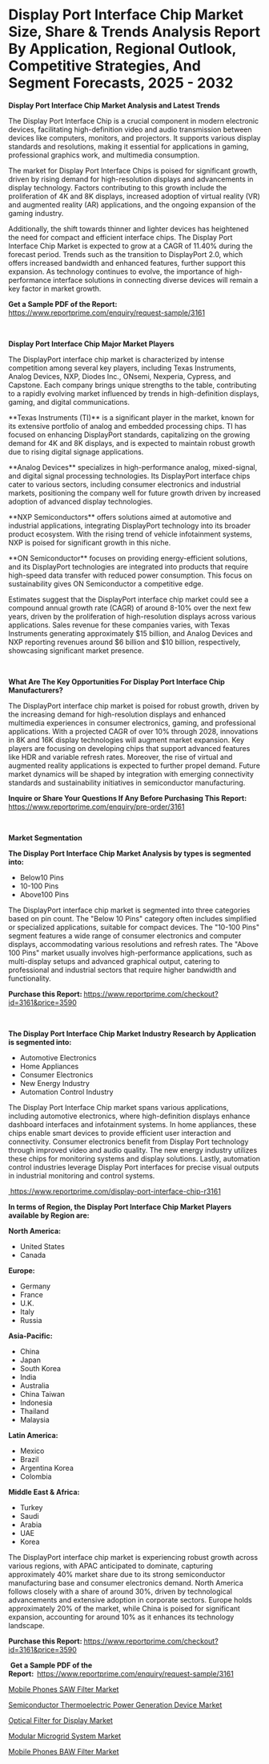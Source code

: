 <p><h1>Display Port Interface Chip Market Size, Share & Trends Analysis Report By Application, Regional Outlook, Competitive Strategies, And Segment Forecasts, 2025 - 2032</h1></p><p><strong>Display Port Interface Chip Market Analysis and Latest Trends</strong></p>
<p><p>The Display Port Interface Chip is a crucial component in modern electronic devices, facilitating high-definition video and audio transmission between devices like computers, monitors, and projectors. It supports various display standards and resolutions, making it essential for applications in gaming, professional graphics work, and multimedia consumption.</p><p>The market for Display Port Interface Chips is poised for significant growth, driven by rising demand for high-resolution displays and advancements in display technology. Factors contributing to this growth include the proliferation of 4K and 8K displays, increased adoption of virtual reality (VR) and augmented reality (AR) applications, and the ongoing expansion of the gaming industry. </p><p>Additionally, the shift towards thinner and lighter devices has heightened the need for compact and efficient interface chips. The Display Port Interface Chip Market is expected to grow at a CAGR of 11.40% during the forecast period. Trends such as the transition to DisplayPort 2.0, which offers increased bandwidth and enhanced features, further support this expansion. As technology continues to evolve, the importance of high-performance interface solutions in connecting diverse devices will remain a key factor in market growth.</p></p>
<p><strong>Get a Sample PDF of the Report:&nbsp;</strong> <a href="https://www.reportprime.com/enquiry/request-sample/3161?utm_campaign=950&utm_medium=2&utm_source=Github&utm_content=ia&utm_term=18032025&utm_id=display-port-interface-chip">https://www.reportprime.com/enquiry/request-sample/3161</a></p>
<p>&nbsp;</p>
<p><strong>Display Port Interface Chip Major Market Players</strong></p>
<p><p>The DisplayPort interface chip market is characterized by intense competition among several key players, including Texas Instruments, Analog Devices, NXP, Diodes Inc., ONsemi, Nexperia, Cypress, and Capstone. Each company brings unique strengths to the table, contributing to a rapidly evolving market influenced by trends in high-definition displays, gaming, and digital communications.</p><p>**Texas Instruments (TI)** is a significant player in the market, known for its extensive portfolio of analog and embedded processing chips. TI has focused on enhancing DisplayPort standards, capitalizing on the growing demand for 4K and 8K displays, and is expected to maintain robust growth due to rising digital signage applications.</p><p>**Analog Devices** specializes in high-performance analog, mixed-signal, and digital signal processing technologies. Its DisplayPort interface chips cater to various sectors, including consumer electronics and industrial markets, positioning the company well for future growth driven by increased adoption of advanced display technologies.</p><p>**NXP Semiconductors** offers solutions aimed at automotive and industrial applications, integrating DisplayPort technology into its broader product ecosystem. With the rising trend of vehicle infotainment systems, NXP is poised for significant growth in this niche.</p><p>**ON Semiconductor** focuses on providing energy-efficient solutions, and its DisplayPort technologies are integrated into products that require high-speed data transfer with reduced power consumption. This focus on sustainability gives ON Semiconductor a competitive edge.</p><p>Estimates suggest that the DisplayPort interface chip market could see a compound annual growth rate (CAGR) of around 8-10% over the next few years, driven by the proliferation of high-resolution displays across various applications. Sales revenue for these companies varies, with Texas Instruments generating approximately $15 billion, and Analog Devices and NXP reporting revenues around $6 billion and $10 billion, respectively, showcasing significant market presence.</p></p>
<p>&nbsp;</p>
<p><strong>What Are The Key Opportunities For Display Port Interface Chip Manufacturers?</strong></p>
<p><p>The DisplayPort interface chip market is poised for robust growth, driven by the increasing demand for high-resolution displays and enhanced multimedia experiences in consumer electronics, gaming, and professional applications. With a projected CAGR of over 10% through 2028, innovations in 8K and 16K display technologies will augment market expansion. Key players are focusing on developing chips that support advanced features like HDR and variable refresh rates. Moreover, the rise of virtual and augmented reality applications is expected to further propel demand. Future market dynamics will be shaped by integration with emerging connectivity standards and sustainability initiatives in semiconductor manufacturing.</p></p>
<p><strong>Inquire or Share Your Questions If Any Before Purchasing This Report:</strong> <a href="https://www.reportprime.com/enquiry/pre-order/3161?utm_campaign=950&utm_medium=2&utm_source=Github&utm_content=ia&utm_term=18032025&utm_id=display-port-interface-chip">https://www.reportprime.com/enquiry/pre-order/3161</a></p>
<p>&nbsp;</p>
<p><strong>Market Segmentation</strong></p>
<p><strong>The Display Port Interface Chip Market Analysis by types is segmented into:</strong></p>
<p><ul><li>Below10 Pins</li><li>10-100 Pins</li><li>Above100 Pins</li></ul></p>
<p><p>The DisplayPort interface chip market is segmented into three categories based on pin count. The "Below 10 Pins" category often includes simplified or specialized applications, suitable for compact devices. The "10-100 Pins" segment features a wide range of consumer electronics and computer displays, accommodating various resolutions and refresh rates. The "Above 100 Pins" market usually involves high-performance applications, such as multi-display setups and advanced graphical output, catering to professional and industrial sectors that require higher bandwidth and functionality.</p></p>
<p><strong>Purchase this Report:&nbsp;</strong><a href="https://www.reportprime.com/checkout?id=3161&price=3590&utm_campaign=950&utm_medium=2&utm_source=Github&utm_content=ia&utm_term=18032025&utm_id=display-port-interface-chip">https://www.reportprime.com/checkout?id=3161&price=3590</a></p>
<p>&nbsp;</p>
<p><strong>The Display Port Interface Chip Market Industry Research by Application is segmented into:</strong></p>
<p><ul><li>Automotive Electronics</li><li>Home Appliances</li><li>Consumer Electronics</li><li>New Energy Industry</li><li>Automation Control Industry</li></ul></p>
<p><p>The Display Port Interface Chip market spans various applications, including automotive electronics, where high-definition displays enhance dashboard interfaces and infotainment systems. In home appliances, these chips enable smart devices to provide efficient user interaction and connectivity. Consumer electronics benefit from Display Port technology through improved video and audio quality. The new energy industry utilizes these chips for monitoring systems and display solutions. Lastly, automation control industries leverage Display Port interfaces for precise visual outputs in industrial monitoring and control systems.</p></p>
<p><a href="https://www.reportprime.com/display-port-interface-chip-r3161?utm_campaign=950&utm_medium=2&utm_source=Github&utm_content=ia&utm_term=18032025&utm_id=display-port-interface-chip">&nbsp;https://www.reportprime.com/display-port-interface-chip-r3161</a></p>
<p><strong>In terms of Region, the Display Port Interface Chip Market Players available by Region are:</strong></p>
<p>
    <p> <strong> North America: </strong>
        <ul>
            <li>United States</li>
            <li>Canada</li>
        </ul>
        </p> 
    <p> <strong> Europe: </strong>
        <ul>
            <li>Germany</li>
            <li>France</li>
            <li>U.K.</li>
            <li>Italy</li>
            <li>Russia</li>
        </ul>
        </p> 
    <p> <strong> Asia-Pacific: </strong>
        <ul>
            <li>China</li>
            <li>Japan</li>
            <li>South Korea</li>
            <li>India</li>
            <li>Australia</li>
            <li>China Taiwan</li>
            <li>Indonesia</li>
            <li>Thailand</li>
            <li>Malaysia</li>
        </ul>
        </p> 
    <p> <strong> Latin America: </strong>
        <ul>
            <li>Mexico</li>
            <li>Brazil</li>
            <li>Argentina Korea</li>
            <li>Colombia</li>
        </ul>
        </p> 
    <p> <strong> Middle East & Africa: </strong>
        <ul>
            <li>Turkey</li>
            <li>Saudi</li>
            <li>Arabia</li>
            <li>UAE</li>
            <li>Korea</li>
        </ul>
    </p>
    </p>
<p><p>The DisplayPort interface chip market is experiencing robust growth across various regions, with APAC anticipated to dominate, capturing approximately 40% market share due to its strong semiconductor manufacturing base and consumer electronics demand. North America follows closely with a share of around 30%, driven by technological advancements and extensive adoption in corporate sectors. Europe holds approximately 20% of the market, while China is poised for significant expansion, accounting for around 10% as it enhances its technology landscape.</p></p>
<p><strong>Purchase this Report: </strong><a href="https://www.reportprime.com/checkout?id=3161&price=3590&utm_campaign=950&utm_medium=2&utm_source=Github&utm_content=ia&utm_term=18032025&utm_id=display-port-interface-chip">https://www.reportprime.com/checkout?id=3161&price=3590</a></p>
<p>&nbsp;<strong>Get a Sample PDF of the Report:&nbsp;&nbsp;</strong><a href="https://www.reportprime.com/enquiry/request-sample/3161?utm_campaign=950&utm_medium=2&utm_source=Github&utm_content=ia&utm_term=18032025&utm_id=display-port-interface-chip">https://www.reportprime.com/enquiry/request-sample/3161</a></p>
<p><strong></strong></p>
<p><p><a href="https://github.com/kimberjam0i/Market-Research-Report-List-1/blob/main/mobile-phones-saw-filter-market.md?utm_campaign=950&utm_medium=2&utm_source=Github&utm_content=ia&utm_term=18032025&utm_id=display-port-interface-chip">Mobile Phones SAW Filter Market</a></p><p><a href="https://github.com/antonioc6hal/Market-Research-Report-List-1/blob/main/semiconductor-thermoelectric-power-generation-device-market.md?utm_campaign=950&utm_medium=2&utm_source=Github&utm_content=ia&utm_term=18032025&utm_id=display-port-interface-chip">Semiconductor Thermoelectric Power Generation Device Market</a></p><p><a href="https://github.com/osbornrdaflalo/Market-Research-Report-List-1/blob/main/optical-filter-for-display-market.md?utm_campaign=950&utm_medium=2&utm_source=Github&utm_content=ia&utm_term=18032025&utm_id=display-port-interface-chip">Optical Filter for Display Market</a></p><p><a href="https://github.com/hammelximalschid/Market-Research-Report-List-1/blob/main/modular-microgrid-system-market.md?utm_campaign=950&utm_medium=2&utm_source=Github&utm_content=ia&utm_term=18032025&utm_id=display-port-interface-chip">Modular Microgrid System Market</a></p><p><a href="https://github.com/lashaunm5st/Market-Research-Report-List-1/blob/main/mobile-phones-baw-filter-market.md?utm_campaign=950&utm_medium=2&utm_source=Github&utm_content=ia&utm_term=18032025&utm_id=display-port-interface-chip">Mobile Phones BAW Filter Market</a></p></p>